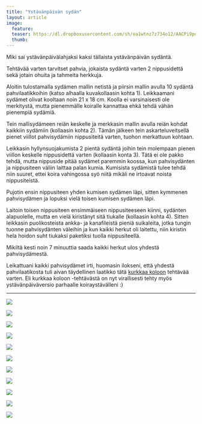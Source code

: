 ```yaml
---
title: "Ystävänpäivän sydän"
layout: article
image:
  feature:
  teaser: https://dl.dropboxusercontent.com/sh/ea1wtnz7z734o12/AACPi9pdbO0-X7zFM_geuZzFa/aktivointi/ystavanpaivan-sydan/DS04759-245px.jpg
  thumb:
---
```


Miki sai ystävänpäivälahjaksi kaksi tällaista ystävänpäivän sydäntä.

Tehtävää varten tarvitset pahvia, jokaista sydäntä varten 2 nippusidettä sekä jotain ohuita ja tahmeita herkkuja.

Aloitin tulostamalla sydämen mallin netistä ja piirsin mallin avulla 10 sydäntä pahvilaatikkoihin (katso alhaalla kuvakollaasin kohta 1). Leikkaamani sydämet olivat kooltaan noin 21 x 18 cm. Koolla ei varsinaisesti ole merkitystä, mutta pienemmälle koiralle kannattaa ehkä tehdä vähän pienempiä sydämiä.

Tein mallisydämeen reiän keskelle ja merkkasin mallin avulla reiän kohdat kaikkiin sydämiin (kollaasin kohta 2). Tämän jälkeen tein askarteluveitsellä pienet viillot pahvisydämiin nippusiteitä varten, tuohon merkattuun kohtaan.

Leikkasin hyllynsuojakumista 2 pientä sydäntä joihin tein molempaan pienen viillon keskelle nippusidettä varten (kollaasin konta 3). Tätä ei ole pakko tehdä, mutta nippuside pitää sydämet paremmin koossa, kun pahvisydänten ja nippusiteen väliin laittaa palan kumia. Kumisista sydämistä tulee tehdä niin suuret, ettei koira vahingossa syö niitä mikäli ne irtoavat noista nippusiteistä.

Pujotin ensin nippusiteen yhden kumisen sydämen läpi, sitten kymmenen pahvisydämen ja lopuksi vielä toisen kumisen sydämen läpi.

Laitoin toisen nippusiteen ensimmäiseen nippusiteeseen kiinni, sydänten alapuolelle, mutta en vielä kiristänyt sitä tiukalle (kollaasin kohta 4). Sitten leikkasin puolikosteista ankka- ja kanafileistä pieniä suikaleita, jotka tungin tuonne pahvisydänten väleihin ja kun kaikki herkut oli laitettu, niin kiristin hela hoidon suht tiukaksi paketiksi tuolla nippusiteellä.

Mikiltä kesti noin 7 minuuttia saada kaikki herkut ulos yhdestä pahvisydämestä.

Leikattuani kaikki pahvisydämet irti, huomasin ilokseni, että yhdestä pahvilaatikosta tuli aivan täydellinen laatikko tätä [kurkkaa koloon](http://minimuutti.com/aktivointi/kurkkaa-koloon/) tehtävää varten. Eli kurkkaa koloon -tehtävästä on nyt virallisesti tehty myös ystävänpäiväversio parhaalle koiraystävälleni :)

---

[![](https://dl.dropboxusercontent.com/sh/ea1wtnz7z734o12/AABIn8hTKA03oPe3KsHnCtbDa/aktivointi/ystavanpaivan-sydan/DS04772-800px.jpg)](https://dl.dropboxusercontent.com/sh/ea1wtnz7z734o12/AADBaWXVO_lFhl3QZvnztG_ma/aktivointi/ystavanpaivan-sydan/DS04772.jpg)

[![](https://dl.dropboxusercontent.com/sh/ea1wtnz7z734o12/AABIqtX4z-HDw888qcOguLyqa/aktivointi/ystavanpaivan-sydan/DS04779-800px.jpg)](https://dl.dropboxusercontent.com/sh/ea1wtnz7z734o12/AADoWFcVJkyXRuruqk2PwWQIa/aktivointi/ystavanpaivan-sydan/DS04779.jpg)

[![](https://dl.dropboxusercontent.com/sh/ea1wtnz7z734o12/AADw8lQ8sHfGEBqfSw11CZrja/aktivointi/ystavanpaivan-sydan/DS04813-800px.jpg)](https://dl.dropboxusercontent.com/sh/ea1wtnz7z734o12/AACqexyAOb9sqppTGSeVHnOxa/aktivointi/ystavanpaivan-sydan/DS04813.jpg)

[![](https://dl.dropboxusercontent.com/sh/ea1wtnz7z734o12/AADMYVs1sA1DvKUrGc501GTza/aktivointi/ystavanpaivan-sydan/DS04904-800px.jpg)](https://dl.dropboxusercontent.com/sh/ea1wtnz7z734o12/AACZmnQE7a4J14HeK9LtIxWPa/aktivointi/ystavanpaivan-sydan/DS04904.jpg)

[![](https://dl.dropboxusercontent.com/sh/ea1wtnz7z734o12/AADxoLf4wHmVs1h7spjWk19Ga/aktivointi/ystavanpaivan-sydan/DS04910-800px.jpg)](https://dl.dropboxusercontent.com/sh/ea1wtnz7z734o12/AACf6roQbz5h2GX0Z-F5WRSZa/aktivointi/ystavanpaivan-sydan/DS04910.jpg)

[![](https://dl.dropboxusercontent.com/sh/ea1wtnz7z734o12/AAArQovHNmhk25zHyWnlFf1Ua/aktivointi/ystavanpaivan-sydan/DS05004-800px.jpg)](https://dl.dropboxusercontent.com/sh/ea1wtnz7z734o12/AACSskc7NaB-ALb1j05CEfNha/aktivointi/ystavanpaivan-sydan/DS05004.jpg)

[![](https://dl.dropboxusercontent.com/sh/ea1wtnz7z734o12/AAA2V2f7uJHfImpEZJwEJqfva/aktivointi/ystavanpaivan-sydan/DS05109-800px.jpg)](https://dl.dropboxusercontent.com/sh/ea1wtnz7z734o12/AACEYyRko7nEVfQD2-wKVqXLa/aktivointi/ystavanpaivan-sydan/DS05109.jpg)

[![](https://dl.dropboxusercontent.com/sh/ea1wtnz7z734o12/AAC5J4n1ipanj-lxN-yut6_Oa/aktivointi/ystavanpaivan-sydan/DS05163-800px.jpg)](https://dl.dropboxusercontent.com/sh/ea1wtnz7z734o12/AACwt7ff7nQpAu_TmNyp7qnRa/aktivointi/ystavanpaivan-sydan/DS05163.jpg)

[![](https://dl.dropboxusercontent.com/sh/ea1wtnz7z734o12/AAC3oQAlN-aI-QR6-polI9P0a/aktivointi/ystavanpaivan-sydan/DS05239-800px.jpg)](https://dl.dropboxusercontent.com/sh/ea1wtnz7z734o12/AACC4zK5ep8oi7EpOFC0KVZJa/aktivointi/ystavanpaivan-sydan/DS05239.jpg)

[![](https://dl.dropboxusercontent.com/sh/ea1wtnz7z734o12/AAB9ZtjmsfhOyxGFe_-AGvnCa/aktivointi/ystavanpaivan-sydan/sydankollaasi-800px.jpg)](https://dl.dropboxusercontent.com/sh/ea1wtnz7z734o12/AAAksX-TqhkRMhAReWULXrNZa/aktivointi/ystavanpaivan-sydan/sydankollaasi.jpg)

[![](https://dl.dropboxusercontent.com/sh/ea1wtnz7z734o12/AAC-ZMdMjGZxFcKG84hi-TDha/aktivointi/ystavanpaivan-sydan/DS04759-800px.jpg)](https://dl.dropboxusercontent.com/sh/ea1wtnz7z734o12/AADKzr2F93ezsP-jMM2SWC7Ra/aktivointi/ystavanpaivan-sydan/DS04759.jpg)
